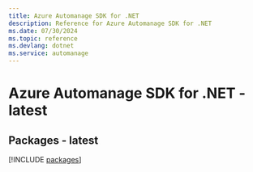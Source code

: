 ```yaml
---
title: Azure Automanage SDK for .NET
description: Reference for Azure Automanage SDK for .NET
ms.date: 07/30/2024
ms.topic: reference
ms.devlang: dotnet
ms.service: automanage
---
```

# Azure Automanage SDK for .NET - latest
## Packages - latest
[!INCLUDE [packages](automanage-index.md)]